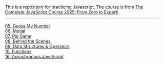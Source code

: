 This is a repository for practicing Javascript. The course is from [The Complete JavaScript Course 2025: From Zero to Expert!](https://www.udemy.com/course/the-complete-javascript-course/?couponCode=KEEPLEARNING)

---

[05. Guess My Number](/05-Guess-My-Number/README.md) <br/>
[06. Modal](./06-Modal/README.md) <br/>
[07. Pig Game](./07-Pig-Game/README.md) <br/>
[08. Behind the Scenes](/08-Behind-the-Scenes/README.md) <br/>
[09. Data Structures & Operators](/09-Data-Structures-Operators/README.md) <br/>
[10. Functions](/10-Functions/README.md) <br/>
[16. Asynchronous JavaScript](/16-Asynchronous/README.md) <br/>